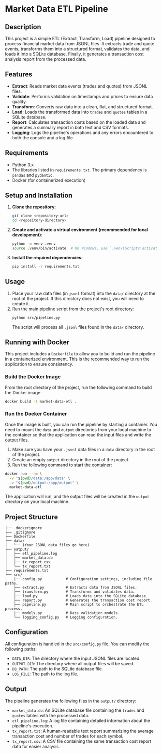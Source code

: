 # Market Data ETL Pipeline

## Description

This project is a simple ETL (Extract, Transform, Load) pipeline designed to process financial market data from JSONL files. It extracts trade and quote events, transforms them into a structured format, validates the data, and loads it into a SQLite database. Finally, it generates a transaction cost analysis report from the processed data.

## Features

* **Extract**: Reads market data events (trades and quotes) from JSONL files.
* **Validate**: Performs validation on timestamps and prices to ensure data quality.
* **Transform**: Converts raw data into a clean, flat, and structured format.
* **Load**: Loads the transformed data into `trades` and `quotes` tables in a SQLite database.
* **Report**: Calculates transaction costs based on the loaded data and generates a summary report in both text and CSV formats.
* **Logging**: Logs the pipeline's operations and any errors encountered to both the console and a log file.

## Requirements

* Python 3.x
* The libraries listed in `requirements.txt`. The primary dependency is `pandas` and `pydantic`.
* Docker (for containerized execution)

## Setup and Installation

1. **Clone the repository:**
   ```bash
   git clone <repository-url>
   cd <repository-directory>
   ```

2. **Create and activate a virtual environment (recommended for local development):**
   ```bash
   python -m venv .venv
   source .venv/bin/activate  # On Windows, use `.venv\Scripts\activate`
   ```

3. **Install the required dependencies:**
   ```bash
   pip install -r requirements.txt
   ```

## Usage

1. Place your raw data files (in `jsonl` format) into the `data/` directory at the root of the project. If this directory does not exist, you will need to create it.
2. Run the main pipeline script from the project's root directory:
   ```bash
   python src/pipeline.py
   ```
   The script will process all `.jsonl` files found in the `data/` directory.

## Running with Docker

This project includes a `Dockerfile` to allow you to build and run the pipeline in a containerized environment. This is the recommended way to run the application to ensure consistency.

### Build the Docker Image

From the root directory of the project, run the following command to build the Docker image:
```bash
docker build -t market-data-etl .
```

### Run the Docker Container

Once the image is built, you can run the pipeline by starting a container. You need to mount the `data` and `output` directories from your local machine to the container so that the application can read the input files and write the output files.

1. Make sure you have your `.jsonl` data files in a `data` directory in the root of the project.
2. Create an empty `output` directory in the root of the project.
3. Run the following command to start the container:
```bash
docker run --rm \
  -v "$(pwd)/data:/app/data" \
  -v "$(pwd)/output:/app/output" \
  market-data-etl
```
The application will run, and the output files will be created in the `output` directory on your local machine.

## Project Structure

```
├── .dockerignore
├── .gitignore
├── Dockerfile
├── data/
│   └── (Your JSONL data files go here)
├── output/
│   ├── etl_pipeline.log
│   ├── market_data.db
│   ├── tx_report.csv
│   └── tx_report.txt
├── requirements.txt
└── src/
    ├── config.py           # Configuration settings, including file paths.
    ├── extract.py          # Extracts data from JSONL files.
    ├── transform.py        # Transforms and validates data.
    ├── load.py             # Loads data into the SQLite database.
    ├── report.py           # Generates the transaction cost report.
    ├── pipeline.py         # Main script to orchestrate the ETL process.
    ├── models.py           # Data validation models.
    └── logging_config.py   # Logging configuration.
```

## Configuration

All configuration is handled in the `src/config.py` file. You can modify the following paths:

* `DATA_DIR`: The directory where the input JSONL files are located.
* `OUTPUT_DIR`: The directory where all output files will be saved.
* `DB_PATH`: The path to the SQLite database file.
* `LOG_FILE`: The path to the log file.

## Output

The pipeline generates the following files in the `output/` directory:

* `market_data.db`: An SQLite database file containing the `trades` and `quotes` tables with the processed data.
* `etl_pipeline.log`: A log file containing detailed information about the pipeline's execution.
* `tx_report.txt`: A human-readable text report summarizing the average transaction cost and number of trades for each symbol.
* `tx_report.csv`: A CSV file containing the same transaction cost report data for easier analysis.
